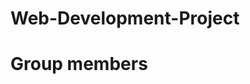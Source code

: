 # Web-Development-Project

<!DOCTYPE html>
<html>
 <head>
 <title>My Group Website </title>
 </head>
 <body>
   <h1> Group members <!h1>
   </body>
   </html>
